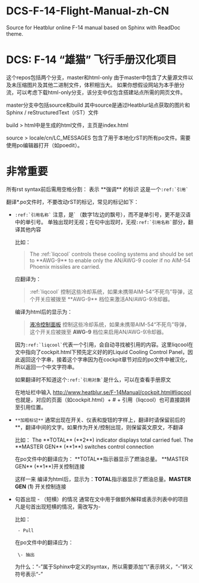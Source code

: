 # DCS-F-14-Flight-Manual-zh-CN
Source for Heatblur online F-14 manual based on Sphinx with ReadDoc theme.

# DCS: F-14 “雄猫” 飞行手册汉化项目
这个repos包括两个分支，master和html-only
由于master中包含了大量源文件以及未压缩图片及其他二进制文件，体积相当大。
如果你想假设网站为本手册分流，可以考虑下载html-only分支，该分支中仅包含搭建站点所需的网页文件。

master分支中包括source和build
其中source是通过Heatblur站点获取的图片和Sphinx / reStructuredText（rST）文件

build > html中是生成的html文件，主页是index.html

source > locale/cn/LC_MESSAGES 包含了用于本地化rST的所有po文件。需要使用po编辑器打开（如poedit）。

# **非常重要**

所有rst syntax前后需用空格分割：
表示 \*\*强调\*\* 的标识
这是一个``` :ref:`引用` ```

翻译*.po文件时，不要改动rST的标记，常见的标记如下：
* ``` :ref:`引用名称` ```
  注意，是\` （数字1左边的飘号），而不是单引号，更不是汉语中的单引号。
  单独出现时无视；在句中出现时，无视``` :ref:`引用名称` ```部分，翻译其他内容
  
    比如：
  
    > The :ref:\`liqcool\` controls these cooling systems and should be set to \*\*AWG-9\*\* to enable only the AN/AWG-9 cooler if no AIM-54 Phoenix missiles are carried.
    
    应翻译为：
    
    > :ref:\`liqcool\` 控制这些冷却系统，如果未携带AIM-54“不死鸟”导弹，这个开关应被拨至 \*\*AWG-9\*\* 档位来激活AN/AWG-9冷却器。

    编译为html后的显示为：
    
    > [液冷控制面板](README.md) 控制这些冷却系统，如果未携带AIM-54“不死鸟”导弹，这个开关应被拨至 **AWG-9** 档位来启用AN/AWG-9冷却器。
    
    
    因为``` :ref:`liqcool` ```代表一个引用，会自动寻找被引用的内容。这里liqcool在文中指向了cockpit.html下预先定义好的的Liquid Cooling Control Panel，因此返回这个字串，接着这个字串因为在cockpit章节对应的po文件中被汉化，所以返回一个中文字符串。
    
    如果翻译时不知道这个``` :ref:`引用对象` ```是什么，可以在查看手册原文
    
    在地址栏中输入
    http://www.heatblur.se/F-14Manual/cockpit.html#liqcool
    也就是，对应的页面（如cockpit.html）+ # + 引用（liqcool）也可直接跳转至引用位置。


* ```**加粗标记**```
  通常出现在开关、仪表和旋钮的字样上，翻译时请保留前后的\*\*，翻译中间的文字。如果作为开关/控制出现，则保留英文原文，不翻译
  
    比如：
      The \*\*TOTAL\*\* (\*\*2\*\*) indicator displays total carried fuel.
      The \*\*MASTER GEN\*\* (\*\*1\*\*) switches control connection
      
  在po文件中的翻译应为：
      \*\*TOTAL\*\*指示器显示了燃油总量。
      \*\*MASTER GEN\*\* (\*\*1\*\*)开关控制连接
      
  这样一来 编译为html后，显示为：**TOTAL**指示器显示了燃油总量。**MASTER GEN** (**1**) 开关控制连接


* 句首出现 - （短横）的情况
  通常在文中用于做额外解释或表示列表中的项目
  凡是句首出现短横的情况，需改写为\-
  
    比如：
    
       - Pull
      
    在po文件中的翻译应为：
    
       \- 抽出
      
    为什么：“-”属于Sphinx中定义的syntax，所以需要添加“\”表示转义，“\-”转义符号表示“-”
